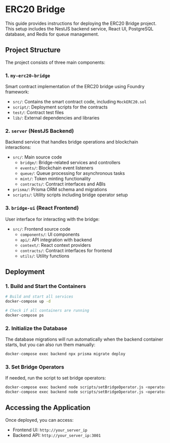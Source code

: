 # ERC20 Bridge

This guide provides instructions for deploying the ERC20 Bridge project. 
This setup includes the NestJS backend service, React UI, PostgreSQL database, and Redis for queue management.

## Project Structure

The project consists of three main components:

### 1. `my-erc20-bridge`
Smart contract implementation of the ERC20 bridge using Foundry framework:
- `src/`: Contains the smart contract code, including `MockERC20.sol`
- `script/`: Deployment scripts for the contracts
- `test/`: Contract test files
- `lib/`: External dependencies and libraries

### 2. `server` (NestJS Backend)
Backend service that handles bridge operations and blockchain interactions:
- `src/`: Main source code
  - `bridge/`: Bridge-related services and controllers
  - `events/`: Blockchain event listeners
  - `queue/`: Queue processing for asynchronous tasks
  - `mint/`: Token minting functionality
  - `contracts/`: Contract interfaces and ABIs
- `prisma/`: Prisma ORM schema and migrations
- `scripts/`: Utility scripts including bridge operator setup

### 3. `bridge-ui` (React Frontend)
User interface for interacting with the bridge:
- `src/`: Frontend source code
  - `components/`: UI components
  - `api/`: API integration with backend
  - `context/`: React context providers
  - `contracts/`: Contract interfaces for frontend
  - `utils/`: Utility functions

## Deployment

### 1. Build and Start the Containers

```bash
# Build and start all services
docker-compose up -d

# Check if all containers are running
docker-compose ps
```

### 2. Initialize the Database

The database migrations will run automatically when the backend container starts, but you can also run them manually:

```bash
docker-compose exec backend npx prisma migrate deploy
```

### 3. Set Bridge Operators

If needed, run the script to set bridge operators:

```bash
docker-compose exec backend node scripts/setBridgeOperator.js <operator_address> arbitrum
docker-compose exec backend node scripts/setBridgeOperator.js <operator_address> optimism
```

## Accessing the Application

Once deployed, you can access:

- Frontend UI: `http://your_server_ip`
- Backend API: `http://your_server_ip:3001`